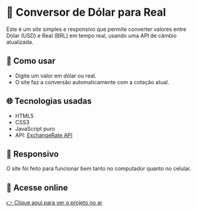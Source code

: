# 💱 Conversor de Dólar para Real

Este é um site simples e responsivo que permite converter valores entre Dólar (USD) e Real (BRL) em tempo real, usando uma API de câmbio atualizada.

## 🚀 Como usar

- Digite um valor em dólar ou real.
- O site faz a conversão automaticamente com a cotação atual.

## 🌐 Tecnologias usadas

- HTML5
- CSS3
- JavaScript puro
- API: [ExchangeRate API](https://www.exchangerate-api.com/)

## 📱 Responsivo

O site foi feito para funcionar bem tanto no computador quanto no celular.

## 🔗 Acesse online

[👉 Clique aqui para ver o projeto no ar](https://seu-usuario.github.io/conversor-dolar-real/)

